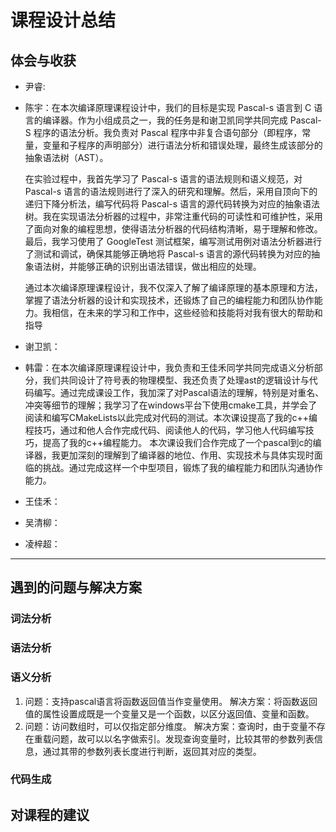 # 课程设计总结

## 体会与收获

- 尹睿:

- 陈宇：在本次编译原理课程设计中，我们的目标是实现 Pascal-s 语言到 C 语言的编译器。作为小组成员之一，我的任务是和谢卫凯同学共同完成 Pascal-S 程序的语法分析。我负责对 Pascal 程序中非复合语句部分（即程序，常量，变量和子程序的声明部分）进行语法分析和错误处理，最终生成该部分的抽象语法树（AST）。

    在实验过程中，我首先学习了 Pascal-s 语言的语法规则和语义规范，对 Pascal-s 语言的语法规则进行了深入的研究和理解。然后，采用自顶向下的递归下降分析法，编写代码将 Pascal-s 语言的源代码转换为对应的抽象语法树。我在实现语法分析器的过程中，非常注重代码的可读性和可维护性，采用了面向对象的编程思想，使得语法分析器的代码结构清晰，易于理解和修改。最后，我学习使用了 GoogleTest 测试框架，编写测试用例对语法分析器进行了测试和调试，确保其能够正确地将 Pascal-s 语言的源代码转换为对应的抽象语法树，并能够正确的识别出语法错误，做出相应的处理。

    通过本次编译原理课程设计，我不仅深入了解了编译原理的基本原理和方法，掌握了语法分析器的设计和实现技术，还锻炼了自己的编程能力和团队协作能力。我相信，在未来的学习和工作中，这些经验和技能将对我有很大的帮助和指导
    
- 谢卫凯：

- 韩雷：在本次编译原理课程设计中，我负责和王佳禾同学共同完成语义分析部分，我们共同设计了符号表的物理模型、我还负责了处理ast的逻辑设计与代码编写。通过完成课设工作，我加深了对Pascal语法的理解，特别是对重名、冲突等细节的理解；我学习了在windows平台下使用cmake工具，并学会了阅读和编写CMakeLists以此完成对代码的测试。本次课设提高了我的c++编程技巧，通过和他人合作完成代码、阅读他人的代码，学习他人代码编写技巧，提高了我的c++编程能力。
    本次课设我们合作完成了一个pascal到c的编译器，我更加深刻的理解到了编译器的地位、作用、实现技术与具体实现时面临的挑战。通过完成这样一个中型项目，锻炼了我的编程能力和团队沟通协作能力。

- 王佳禾：

- 吴清柳：

- 凌梓超：

---

## 遇到的问题与解决方案

### 词法分析



### 语法分析


### 语义分析

1. 问题：支持pascal语言将函数返回值当作变量使用。
   解决方案：将函数返回值的属性设置成既是一个变量又是一个函数，以区分返回值、变量和函数。
2. 问题：访问数组时，可以仅指定部分维度。
   解决方案：查询时，由于变量不存在重载问题，故可以以名字做索引。发现查询变量时，比较其带的参数列表信息，通过其带的参数列表长度进行判断，返回其对应的类型。

### 代码生成



## 对课程的建议